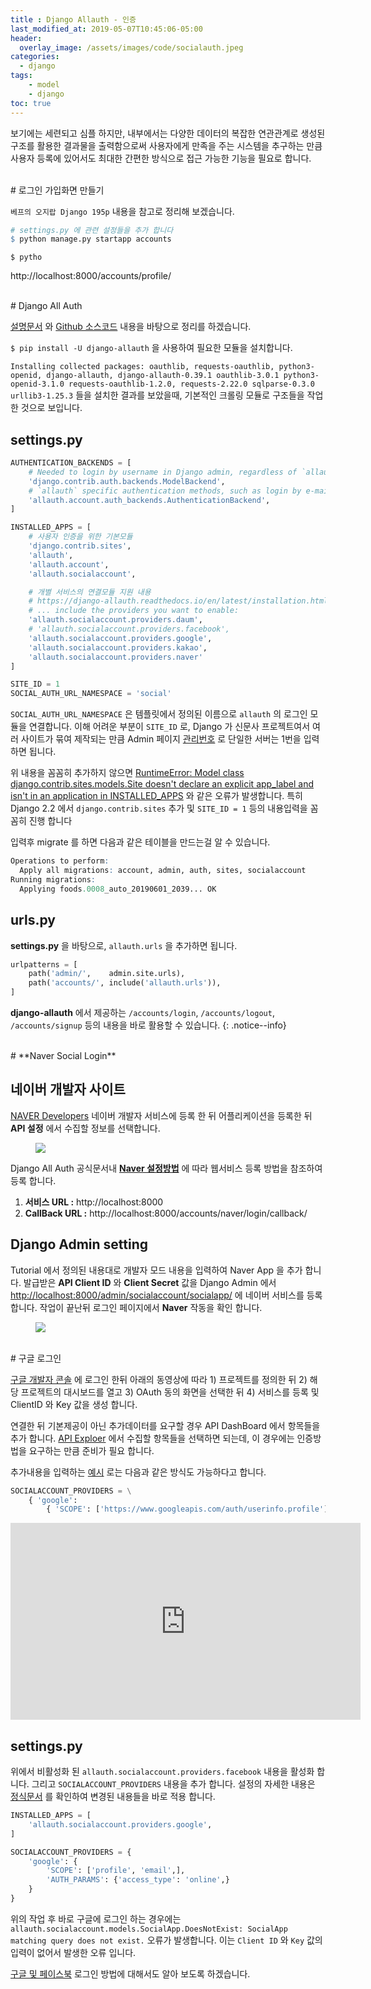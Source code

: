 ```yaml
---
title : Django Allauth - 인증 
last_modified_at: 2019-05-07T10:45:06-05:00
header:
  overlay_image: /assets/images/code/socialauth.jpeg
categories:
  - django
tags: 
    - model
    - django
toc: true 
---
```


보기에는 세련되고 심플 하지만, 내부에서는 다양한 데이터의 복잡한 연관관계로 생성된 구조를 활용한 결과물을 출력함으로써 사용자에게 만족을 주는 시스템을 추구하는 만큼 사용자 등록에 있어서도 최대한 간편한 방식으로 접근 가능한 기능을 필요로 합니다.

<br/>
# 로그인 가입화면 만들기

`베프의 오지랍 Django 195p` 내용을 참고로 정리해 보겠습니다.

```r
# settings.py 에 관련 설정들을 추가 합니다
$ python manage.py startapp accounts
```

```
$ pytho
```

http://localhost:8000/accounts/profile/


<br/>
# Django All Auth

[설명문서](https://django-allauth.readthedocs.io/en/latest/installation.html) 와 [Github 소스코드](https://github.com/pennersr/django-allauth) 내용을 바탕으로 정리를 하겠습니다.

`$ pip install -U django-allauth` 을 사용하여 필요한 모듈을 설치합니다.

`Installing collected packages: oauthlib, requests-oauthlib, python3-openid, django-allauth, django-allauth-0.39.1 oauthlib-3.0.1 python3-openid-3.1.0 requests-oauthlib-1.2.0, requests-2.22.0 sqlparse-0.3.0 urllib3-1.25.3` 들을 설치한 결과를 보았을때, 기본적인 크롤링 모듈로 구조들을 작업한 것으로 보입니다.

## settings.py

```python
AUTHENTICATION_BACKENDS = [
    # Needed to login by username in Django admin, regardless of `allauth`
    'django.contrib.auth.backends.ModelBackend',
    # `allauth` specific authentication methods, such as login by e-mail
    'allauth.account.auth_backends.AuthenticationBackend',
]

INSTALLED_APPS = [
    # 사용자 인증을 위한 기본모듈
    'django.contrib.sites',
    'allauth',
    'allauth.account',
    'allauth.socialaccount',

    # 개별 서비스의 연결모듈 지원 내용
    # https://django-allauth.readthedocs.io/en/latest/installation.html
    # ... include the providers you want to enable:
    'allauth.socialaccount.providers.daum',
    # 'allauth.socialaccount.providers.facebook',
    'allauth.socialaccount.providers.google',
    'allauth.socialaccount.providers.kakao',
    'allauth.socialaccount.providers.naver'
]

SITE_ID = 1
SOCIAL_AUTH_URL_NAMESPACE = 'social'
```

`SOCIAL_AUTH_URL_NAMESPACE` 은 템플릿에서 정의된 이름으로 `allauth` 의 로그인 모듈을 연결합니다. 이해 어려운 부분이 `SITE_ID` 로, Django 가 신문사 프로젝트여서 여러 사이트가 묶여 제작되는 만큼 Admin 페이지 [관리번호](https://stackoverflow.com/questions/25468676/django-sites-model-what-is-and-why-is-site-id-1) 로 단일한 서버는 1번을 입력하면 됩니다.

위 내용을 꼼꼼히 추가하지 않으면 [RuntimeError: Model class django.contrib.sites.models.Site doesn't declare an explicit app_label and isn't in an application in INSTALLED_APPS](https://stackoverflow.com/questions/35388637/runtimeerror-model-class-django-contrib-sites-models-site-doesnt-declare-an-ex) 와 같은 오류가 발생합니다. 특히 Django 2.2 에서 `django.contrib.sites` 추가 및 `SITE_ID = 1` 등의 내용입력을 꼼꼼히 진행 합니다 


입력후 migrate 를 하면 다음과 같은 테이블을 만드는걸 알 수 있습니다.

```r
Operations to perform:
  Apply all migrations: account, admin, auth, sites, socialaccount
Running migrations:
  Applying foods.0008_auto_20190601_2039... OK
```

## urls.py

**settings.py** 을 바탕으로, `allauth.urls` 을 추가하면 됩니다.

```python
urlpatterns = [
    path('admin/',    admin.site.urls),
    path('accounts/', include('allauth.urls')),
]
```

**django-allauth** 에서 제공하는 `/accounts/login`, `/accounts/logout`, `/accounts/signup` 등의 내용을 바로 활용할 수 있습니다.
{: .notice--info}

<br/>
# **Naver Social Login**

## 네이버 개발자 사이트
[NAVER Developers](https://developers.naver.com/appinfo) 네이버 개발자 서비스에 등록 한 뒤 어플리케이션을 등록한 뒤 **API 설정** 에서 수집할 정보를 선택합니다.

<figure class="align-center">
  <img src="{{site.baseurl}}/assets/images/code/naverapi.jpg">
</figure>

Django All Auth 공식문서내 **[Naver 설정방법](https://django-allauth.readthedocs.io/en/latest/providers.html?highlight=naver#naver)** 에 따라 웹서비스 등록 방법을 참조하여 등록 합니다.

1. **서비스 URL :** http://localhost:8000
2. **CallBack URL :** http://localhost:8000/accounts/naver/login/callback/ 

## Django Admin setting

Tutorial 에서 정의된 내용대로 개발자 모드 내용을 입력하여 Naver App 을 추가 합니다. 발급받은 **API Client ID** 와 **Client Secret** 값을 Django Admin 에서 [http://localhost:8000/admin/socialaccount/socialapp/](http://localhost:8000/admin/socialaccount/socialapp/) 에 네이버 서비스를 등록 합니다. 작업이 끝난뒤 로그인 페이지에서 **Naver** 작동을 확인 합니다.

<figure class="align-center">
  <img src="{{site.baseurl}}/assets/images/code/naverapikey.png">
</figure>

<br/>
# 구글 로그인

[구글 개발자 콘솔](https://console.developers.google.com/) 에 로그인 한뒤 아래의 동영상에 따라 1) 프로젝트를 정의한 뒤 2) 해당 프로젝트의 대시보드를 열고 3) OAuth 동의 화면을 선택한 뒤 4)  서비스를 등록 및 ClientID 와 Key 값을 생성 합니다.

연결한 뒤 기본제공이 아닌 추가데이터를 요구할 경우 API DashBoard 에서 항목들을 추가 합니다. [API Exploer](https://developers.google.com/apis-explorer/?hl=ko#p/people/v1/) 에서 수집할 항목들을 선택하면 되는데, 이 경우에는 인증방법을 요구하는 만큼 준비가 필요 합니다.

추가내용을 입력하는 [예시](https://libraries.io/github/HackerEarth/django-allauth) 로는 다음과 같은 방식도 가능하다고 합니다.

```python
SOCIALACCOUNT_PROVIDERS = \
    { 'google':
        { 'SCOPE': ['https://www.googleapis.com/auth/userinfo.profile'] } }
```

<iframe width="560" height="315" src="https://www.youtube.com/embed/2JgWK48YNeM" frameborder="0" allow="accelerometer; autoplay; encrypted-media; gyroscope; picture-in-picture" allowfullscreen>
</iframe>

## settings.py

위에서 비활성화 된 `allauth.socialaccount.providers.facebook` 내용을 활성화 합니다. 그리고 `SOCIALACCOUNT_PROVIDERS` 내용을 추가 합니다. 설정의 자세한 내용은 [정식문서](https://django-allauth.readthedocs.io/en/latest/providers.html?highlight=naver#facebook) 를 확인하여 변경된 내용들을 바로 적용 합니다.

```python
INSTALLED_APPS = [
    'allauth.socialaccount.providers.google',
]

SOCIALACCOUNT_PROVIDERS = {
    'google': {
        'SCOPE': ['profile', 'email',],
        'AUTH_PARAMS': {'access_type': 'online',}
    }
}
```

위의 작업 후 바로 구글에 로그인 하는 경우에는 `allauth.socialaccount.models.SocialApp.DoesNotExist: SocialApp matching query does not exist.` 오류가 발생합니다. 이는 `Client ID` 와 `Key` 값의 입력이 없어서 발생한 오류 입니다.

[구글 및 페이스북](https://medium.com/@gajeshbhat/django-allauth-social-login-tutorial-ad021c24d666) 로그인 방법에 대해서도 알아 보도록 하겠습니다.
